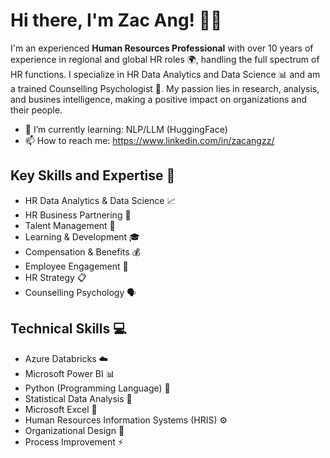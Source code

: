 # Hi there, I'm Zac Ang! 👋😊

I'm an experienced **Human Resources Professional** with over 10 years of experience in regional and global HR roles 🌍, handling the full spectrum of HR functions. I specialize in HR Data Analytics and Data Science 📊 and am a trained Counselling Psychologist 🧠. My passion lies in research, analysis, and busines intelligence, making a positive impact on organizations and their people.
- 🌱 I’m currently learning: NLP/LLM (HuggingFace)
- 📫 How to reach me: https://www.linkedin.com/in/zacangzz/

## Key Skills and Expertise 🔧

- HR Data Analytics & Data Science 📈
- HR Business Partnering 💼
- Talent Management 🌟
- Learning & Development 🎓
- Compensation & Benefits 💰
- Employee Engagement 🤝
- HR Strategy 📋
- Counselling Psychology 🗣️

## Technical Skills 💻

- Azure Databricks ☁️
- Microsoft Power BI 📊
- Python (Programming Language) 🐍
- Statistical Data Analysis 🔢
- Microsoft Excel 📑
- Human Resources Information Systems (HRIS) ⚙️
- Organizational Design 🏢
- Process Improvement ⚡

<!--
**zacangzz/zacangzz** is a ✨ _special_ ✨ repository because its `README.md` (this file) appears on your GitHub profile.

Here are some ideas to get you started:

- 🔭 I’m currently working on ...
- 🌱 I’m currently learning ...
- 👯 I’m looking to collaborate on ...
- 🤔 I’m looking for help with ...
- 💬 Ask me about ...
- 📫 How to reach me: ...
- 😄 Pronouns: ...
- ⚡ Fun fact: ...
-->
